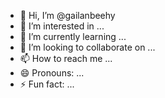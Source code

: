 - 👋 Hi, I’m @gailanbeehy
- 👀 I’m interested in ...
- 🌱 I’m currently learning ...
- 💞️ I’m looking to collaborate on ...
- 📫 How to reach me ...
- 😄 Pronouns: ...
- ⚡ Fun fact: ...

<!---
gailanbeehy/gailanbeehy is a ✨ special ✨ repository because its `README.md` (this file) appears on your GitHub profile.
You can click the Preview link to take a look at your changes.
--->
